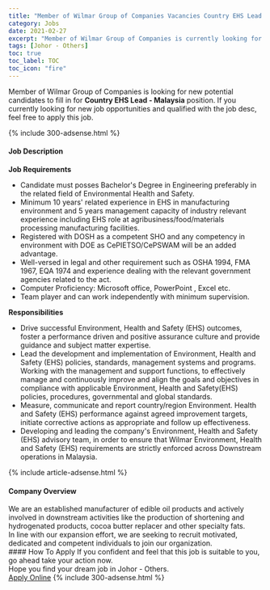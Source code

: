 ```yaml
---
title: "Member of Wilmar Group of Companies Vacancies Country EHS Lead - Malaysia" 
category: Jobs 
date: 2021-02-27 
excerpt: "Member of Wilmar Group of Companies is currently looking for suitable person to fill in the Country EHS Lead - Malaysia which based in Johor - Others" 
tags: [Johor - Others] 
toc: true 
toc_label: TOC 
toc_icon: "fire" 
--- 
```


<p>Member of Wilmar Group of Companies is looking for new potential candidates to fill in for <b>Country EHS Lead - Malaysia</b> position. If you currently looking for new job opportunities and qualified with the job desc, feel free to apply this job.
</p>{% include 300-adsense.html %} 
<div><div><h4>Job Description</h4></div><div><div><span><div><p><strong>Job Requirements</strong></p><ul><li>Candidate must posses Bachelor's Degree in Engineering preferably in the related field of Environmental Health and Safety.</li><li>Minimum 10 years' related experience in EHS in manufacturing environment and 5 years management capacity of industry relevant experience including EHS role at agribusiness/food/materials processing manufacturing facilities.</li><li>Registered with DOSH as a competent SHO and any competency in environment with DOE as CePIETSO/CePSWAM will be an added advantage.</li><li>Well-versed in legal and other requirement such as OSHA 1994, FMA 1967, EQA 1974 and experience dealing with the relevant government agencies related to the act.</li><li>Computer Proficiency: Microsoft office, PowerPoint , Excel etc.</li><li>Team player and can work independently with minimum supervision.</li></ul><p><strong>Responsibilities</strong></p><ul><li>Drive successful Environment, Health and Safety (EHS) outcomes, foster a performance driven and positive assurance culture and provide guidance and subject matter expertise.</li><li>Lead the development and implementation of Environment, Health and Safety (EHS) policies, standards, management systems and programs. Working with the management and support functions, to effectively manage and continuously improve and align the goals and objectives in compliance with applicable Environment, Health and Safety(EHS) policies, procedures, governmental and global standards.</li><li>Measure, communicate and report country/region Environment. Health and Safety (EHS) performance against agreed improvement targets, initiate corrective actions as appropriate and follow up effectiveness.</li><li>Developing and leading the company's Environment, Health and Safety (EHS) advisory team, in order to ensure that Wilmar Environment, Health and Safety (EHS) requirements are strictly enforced across Downstream operations in Malaysia.</li></ul></div></span></div></div></div> 
{% include article-adsense.html %} 
<div><div><h4>Company Overview</h4></div><div><div><span><div><div>We are an established manufacturer of&#160;edible oil products and actively involved in downstream activities like the production of shortening and hydrogenated products, cocoa butter replacer and other specialty fats.</div>
<div>In line with our expansion effort, we are seeking to recruit motivated, dedicated and competent individuals to join our organization.</div></div></span></div></div></div> 
#### How To Apply 
If you confident and feel that this job is suitable to you, go ahead take your action now. <br/> 
Hope you find your dream job in Johor - Others. <br/> 
<a href="https://www.jobstreet.com.my/en/job/country-ehs-lead-malaysia-4492765?jobId=jobstreet-my-job-4492765&" class="btn btn--info" target="_blank" rel="nofollow noopenner">Apply Online</a> 
{% include 300-adsense.html %} 